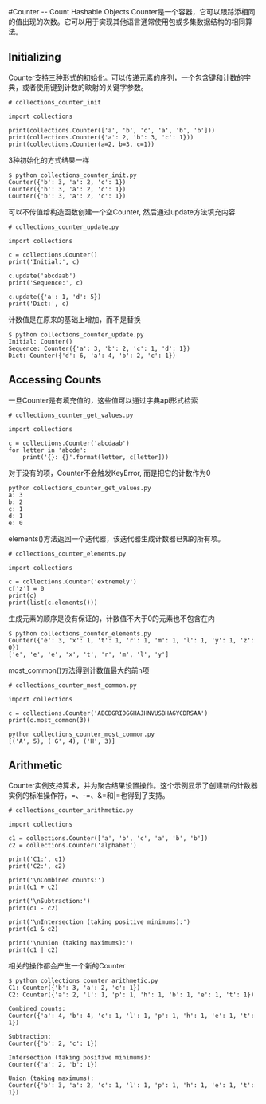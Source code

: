 #Counter -- Count Hashable Objects
Counter是一个容器，它可以跟踪添相同的值出现的次数。它可以用于实现其他语言通常使用包或多集数据结构的相同算法。
## Initializing
Counter支持三种形式的初始化。可以传递元素的序列，一个包含键和计数的字典，或者使用键到计数的映射的关键字参数。
<pre><code># collections_counter_init

import collections

print(collections.Counter(['a', 'b', 'c', 'a', 'b', 'b']))
print(collections.Counter({'a': 2, 'b': 3, 'c': 1}))
print(collections.Counter(a=2, b=3, c=1))</pre></code>
3种初始化的方式结果一样
<pre><code>$ python collections_counter_init.py
Counter({'b': 3, 'a': 2, 'c': 1})
Counter({'b': 3, 'a': 2, 'c': 1})
Counter({'b': 3, 'a': 2, 'c': 1})</pre></code>
可以不传值给构造函数创建一个空Counter, 然后通过update方法填充内容
<pre><code># collections_counter_update.py

import collections

c = collections.Counter()
print('Initial:', c)

c.update('abcdaab')
print('Sequence:', c)

c.update({'a': 1, 'd': 5})
print('Dict:', c)</pre></code>
计数值是在原来的基础上增加，而不是替换
<pre><code>$ python collections_counter_update.py
Initial: Counter()
Sequence: Counter({'a': 3, 'b': 2, 'c': 1, 'd': 1})
Dict: Counter({'d': 6, 'a': 4, 'b': 2, 'c': 1})</pre></code>
## Accessing Counts
一旦Counter是有填充值的，这些值可以通过字典api形式检索
<pre><code># collections_counter_get_values.py

import collections

c = collections.Counter('abcdaab')
for letter in 'abcde':
    print('{}: {}'.format(letter, c[letter]))</pre></code>
对于没有的项，Counter不会触发KeyError, 而是把它的计数作为0
<pre><code>python collections_counter_get_values.py
a: 3
b: 2
c: 1
d: 1
e: 0</pre></code>
elements()方法返回一个迭代器，该迭代器生成计数器已知的所有项。
<pre><code># collections_counter_elements.py

import collections

c = collections.Counter('extremely')
c['z'] = 0
print(c)
print(list(c.elements()))</pre></code>
生成元素的顺序是没有保证的，计数值不大于0的元素也不包含在内
<pre><code>$ python collections_counter_elements.py
Counter({'e': 3, 'x': 1, 't': 1, 'r': 1, 'm': 1, 'l': 1, 'y': 1, 'z': 0})
['e', 'e', 'e', 'x', 't', 'r', 'm', 'l', 'y']</pre></code>
most_common()方法得到计数值最大的前n项
<pre><code># collections_counter_most_common.py

import collections

c = collections.Counter('ABCDGRIOGGHAJHNVUSBHAGYCDRSAA')
print(c.most_common(3))</pre></code>
<pre><code>python collections_counter_most_common.py
[('A', 5), ('G', 4), ('H', 3)]</pre></code>
## Arithmetic
Counter实例支持算术，并为聚合结果设置操作。这个示例显示了创建新的计数器实例的标准操作符，=、-=、&=和|=也得到了支持。
<pre><code># collections_counter_arithmetic.py

import collections

c1 = collections.Counter(['a', 'b', 'c', 'a', 'b', 'b'])
c2 = collections.Counter('alphabet')

print('C1:', c1)
print('C2:', c2)

print('\nCombined counts:')
print(c1 + c2)

print('\nSubtraction:')
print(c1 - c2)

print('\nIntersection (taking positive minimums):')
print(c1 & c2)

print('\nUnion (taking maximums):')
print(c1 | c2)</pre></code>
相关的操作都会产生一个新的Counter
<pre><code>$ python collections_counter_arithmetic.py
C1: Counter({'b': 3, 'a': 2, 'c': 1})
C2: Counter({'a': 2, 'l': 1, 'p': 1, 'h': 1, 'b': 1, 'e': 1, 't': 1})

Combined counts:
Counter({'a': 4, 'b': 4, 'c': 1, 'l': 1, 'p': 1, 'h': 1, 'e': 1, 't': 1})

Subtraction:
Counter({'b': 2, 'c': 1})

Intersection (taking positive minimums):
Counter({'a': 2, 'b': 1})

Union (taking maximums):
Counter({'b': 3, 'a': 2, 'c': 1, 'l': 1, 'p': 1, 'h': 1, 'e': 1, 't': 1})</pre></code>

